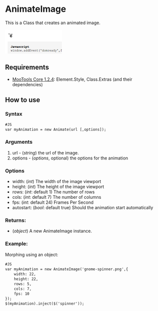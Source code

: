 AnimateImage
===============

This is a Class that creates an animated image.

![Screenshot](http://github.com/arian/AnimateImage/raw/master/screenshot.png)

Requirements
------------

* [MooTools Core 1.2.4](http://mootools.net/core): Element.Style, Class.Extras (and their dependencies)

How to use
----------

### Syntax
	#JS
	var myAnimation = new Animate(url [,options]);

### Arguments

1. url - (*string*) the url of the image.
2. options - (*options*, optional) the options for the animation

### Options
- width: (*int*) The width of the image viewport
- height: (*int*) The height of the image viewport
- rows: (*int*: default 1) The number of rows
- cols: (*int*: default 7) The number of columns
- fps: (*int*: default 24) Frames Per Second
- autostart: (*bool*: default true) Should the animation start automatically

### Returns:

- (*object*) A new AnimateImage instance.

### Example:

Morphing using an object:

	#JS
	var myAnimation = new AnimateImage('gnome-spinner.png',{
		width: 22,
		height: 22,
		rows: 5,
		cols: 7,
		fps: 10
	});
	$(myAnimation).inject($('spinner'));

[Element.Properties]: http://www.mootools.net/docs/Element/Element/#Element-Properties
